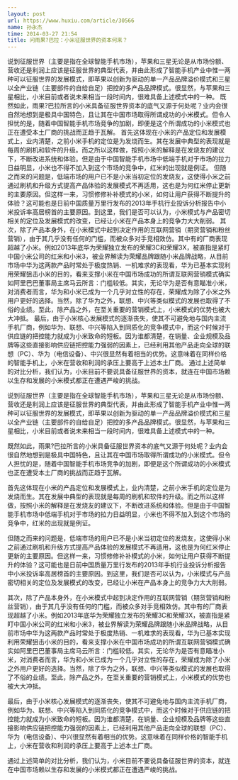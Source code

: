 ```yaml
---
layout: post
url: https://www.huxiu.com/article/30566
name: 孙永杰
time: 2014-03-27 21:54
title: 问雨果?巴拉：小米征服世界的资本何来？
---
```

说到征服世界（主要是指在全球智能手机市场），苹果和三星无论是从市场份额、营收还是利润上应该是征服世界的典型代表，并由此形成了智能手机产业中惟一两种可以征服世界的发展模式，即苹果以创新为驱动的单一产品品牌溢价模式和三星以全产业链（主要部件的自给自足）把控的多产品品牌模式。很显然，与苹果和三星相比，小米目前或者说未来相当一段时间内，很难具备上述模式中的一种。 既然如此，雨果?巴拉所言的小米具备征服世界资本的底气又源于何处呢？业内会很自然地想到是极具中国特色，且让其在中国市场取得所谓成功的小米模式。但令人担忧的是，随着中国智能手机市场竞争的加剧，即便是这个所谓成功的小米模式也正在遭受本土厂商的挑战而正趋于瓦解。 首先这体现在小米的产品定位和发展模式上，业内清楚，之前小米手机的定位是为发烧而生。其在发展中典型的表现就是每周的刷机和软件的升级。而之所以这样做，按照小米的解释是在发烧友的建议下，不断改进系统和体验。但是由于中国智能手机市场中低端手机对于市场的拉力日益明显，小米也不得不加入到这个市场的竞争中，红米的出现就是例证。 但随之而来的问题是，低端市场的用户已不是小米当初定位的发烧友，这使得小米之前通过刷机和升级方式提高产品体验的发展模式不再适用，这也是为何红米停止更新的主要原因。但这样一来，习惯修修补补模式的小米，如何让用户获得不断提升的体验？这可能也是日前中国质量万里行发布的2013年手机行业投诉分析报告中小米投诉率高居榜首的主要原因。到这里，我们是否可以认为，小米模式与产品密切相关的定位及发展模式的改变，已经让小米在产品本身上的竞争力大大削弱。 其次，除了产品本身外，在小米模式中起到决定作用的互联网营销（期货营销和粉丝营销），由于其几乎没有任何的门槛，而被众多对手竞相效仿。其中有的厂商表现超越了小米。例如2013年底华为荣耀独立发布的荣耀3C和荣耀3X，被直指是紧盯中国小米公司的红米和小米3，被业界解读为荣耀品牌跟随小米品牌战略，从目前市场中华为这两款产品时常处于极度热销、一机难求的表现看，华为已基本实现利用荣耀狙击小米的目的，看来支撑小米在中国市场成功的所谓互联网营销模式确实如阿里巴巴董事局主席马云所言：门槛较低。其实，无论华为是否有意瞄准小米，对消费者而言，华为和小米已成为一个几乎对立性的存在，荣耀成为除了小米之外用户更好的选择。当然，除了华为之外，联想、中兴等类似模式的发展也取得了不俗的业绩。至此，除产品之外，在至关重要的营销模式上，小米模式的优势也被大大冲抵。 最后，由于小米核心发展模式的逐渐丧失，使其不可避免地与国内主流手机厂商，例如华为、联想、中兴等陷入到同质化的竞争模式中，而这个时候对于供应链的把控能力就成为小米致命的短板。因为谁都清楚，在销量、企业规模及品牌等这些直接影响供应链把控能力强弱的因素上，已经利用其他产品走向全球的联想（PC）、华为（电信设备）、中兴很显然有着相当的优势。这意味着在同样价格的智能手机上，小米在营收和利润的承压上要高于上述本土厂商。 通过上述简单的对比分析，我们认为，小米目前不要说具备征服世界的资本，就连在中国市场赖以生存和发展的小米模式都正在遭遇严峻的挑战。

说到征服世界（主要是指在全球智能手机市场），苹果和三星无论是从市场份额、营收还是利润上应该是征服世界的典型代表，并由此形成了智能手机产业中惟一两种可以征服世界的发展模式，即苹果以创新为驱动的单一产品品牌溢价模式和三星以全产业链（主要部件的自给自足）把控的多产品品牌模式。很显然，与苹果和三星相比，小米目前或者说未来相当一段时间内，很难具备上述模式中的一种。

既然如此，雨果?巴拉所言的小米具备征服世界资本的底气又源于何处呢？业内会很自然地想到是极具中国特色，且让其在中国市场取得所谓成功的小米模式。但令人担忧的是，随着中国智能手机市场竞争的加剧，即便是这个所谓成功的小米模式也正在遭受本土厂商的挑战而正趋于瓦解。

首先这体现在小米的产品定位和发展模式上，业内清楚，之前小米手机的定位是为发烧而生。其在发展中典型的表现就是每周的刷机和软件的升级。而之所以这样做，按照小米的解释是在发烧友的建议下，不断改进系统和体验。但是由于中国智能手机市场中低端手机对于市场的拉力日益明显，小米也不得不加入到这个市场的竞争中，红米的出现就是例证。

但随之而来的问题是，低端市场的用户已不是小米当初定位的发烧友，这使得小米之前通过刷机和升级方式提高产品体验的发展模式不再适用，这也是为何红米停止更新的主要原因。但这样一来，习惯修修补补模式的小米，如何让用户获得不断提升的体验？这可能也是日前中国质量万里行发布的2013年手机行业投诉分析报告中小米投诉率高居榜首的主要原因。到这里，我们是否可以认为，小米模式与产品密切相关的定位及发展模式的改变，已经让小米在产品本身上的竞争力大大削弱。

其次，除了产品本身外，在小米模式中起到决定作用的互联网营销（期货营销和粉丝营销），由于其几乎没有任何的门槛，而被众多对手竞相效仿。其中有的厂商表现超越了小米。例如2013年底华为荣耀独立发布的荣耀3C和荣耀3X，被直指是紧盯中国小米公司的红米和小米3，被业界解读为荣耀品牌跟随小米品牌战略，从目前市场中华为这两款产品时常处于极度热销、一机难求的表现看，华为已基本实现利用荣耀狙击小米的目的，看来支撑小米在中国市场成功的所谓互联网营销模式确实如阿里巴巴董事局主席马云所言：门槛较低。其实，无论华为是否有意瞄准小米，对消费者而言，华为和小米已成为一个几乎对立性的存在，荣耀成为除了小米之外用户更好的选择。当然，除了华为之外，联想、中兴等类似模式的发展也取得了不俗的业绩。至此，除产品之外，在至关重要的营销模式上，小米模式的优势也被大大冲抵。

最后，由于小米核心发展模式的逐渐丧失，使其不可避免地与国内主流手机厂商，例如华为、联想、中兴等陷入到同质化的竞争模式中，而这个时候对于供应链的把控能力就成为小米致命的短板。因为谁都清楚，在销量、企业规模及品牌等这些直接影响供应链把控能力强弱的因素上，已经利用其他产品走向全球的联想（PC）、华为（电信设备）、中兴很显然有着相当的优势。这意味着在同样价格的智能手机上，小米在营收和利润的承压上要高于上述本土厂商。

通过上述简单的对比分析，我们认为，小米目前不要说具备征服世界的资本，就连在中国市场赖以生存和发展的小米模式都正在遭遇严峻的挑战。

